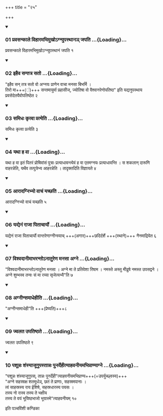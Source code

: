 +++
title = "२५"

+++

<div class="js_include" includetitle="true" newlevelforh1="3" unfilled="" url="/vedAH_yajuH/taittirIyam/sUtram/ApastambaH/shrautam/vishvAsa-prastutiH/06/25/01_pravasankAle_vihAramabhimukho-gnyupasthAna~n_japati.md">
<details open><summary><h3>01 प्रवसन्काले विहारमभिमुखोऽग्न्युपस्थानञ् जपति ...{Loading}...</h3></summary>

प्रवसन्काले विहारमभिमुखोऽग्न्युपस्थानं जपति १  

</details>
</div>


<div class="js_include" includetitle="true" newlevelforh1="3" unfilled="" url="/vedAH_yajuH/taittirIyam/sUtram/ApastambaH/shrautam/vishvAsa-prastutiH/06/25/02_ihaiva_santatra_sato.md">
<details open><summary><h3>02 इहैव सन्तत्र सतो ...{Loading}...</h3></summary>

"इहैव सन् तत्र सतो वो अग्नयः प्राणेन वाचा मनसा बिभर्मि ।  
तिरो मा+++(ं)+++ सन्तमायुर्मा प्रहासीज्, ज्योतिषा वो वैश्वानरेणोपतिष्ठ" इति यद्यनुपस्थाय प्रवसेदेतयैवोपतिष्ठेत २  

</details>
</div>


<div class="js_include" includetitle="true" newlevelforh1="3" unfilled="" url="/vedAH_yajuH/taittirIyam/sUtram/ApastambaH/shrautam/vishvAsa-prastutiH/06/25/03_samidhaH_kRtvA_pratyeti.md">
<details open><summary><h3>03 समिधः कृत्वा प्रत्येति ...{Loading}...</h3></summary>

समिधः कृत्वा प्रत्येति ३  

</details>
</div>


<div class="js_include" includetitle="true" newlevelforh1="3" unfilled="" url="/vedAH_yajuH/taittirIyam/sUtram/ApastambaH/shrautam/vishvAsa-prastutiH/06/25/04_yathA_ha_vA.md">
<details open><summary><h3>04 यथा ह वा ...{Loading}...</h3></summary>

यथा ह वा इतं पितरं प्रोषिवांसं पुत्राः प्रत्याधावन्त्येवं ह वा एतमग्नयः प्रत्याधावन्ति । स शकलान् दारूणि वाहरन्नेति, यथैव तत्पुत्रेभ्य आहरन्नेति । तादृक्तदिति विज्ञायते ४  

</details>
</div>


<div class="js_include" includetitle="true" newlevelforh1="3" unfilled="" url="/vedAH_yajuH/taittirIyam/sUtram/ApastambaH/shrautam/vishvAsa-prastutiH/06/25/05_ArAdagnibhyo_vAchaM_yachChati.md">
<details open><summary><h3>05 आरादग्निभ्यो वाचं यच्छति ...{Loading}...</h3></summary>

आरादग्निभ्यो वाचं यच्छति ५  

</details>
</div>


<div class="js_include" includetitle="true" newlevelforh1="3" unfilled="" url="/vedAH_yajuH/taittirIyam/sUtram/ApastambaH/shrautam/vishvAsa-prastutiH/06/25/06_yadyenaM_rAjA_pitAchAryo.md">
<details open><summary><h3>06 यद्येनं राजा पिताचार्यो ...{Loading}...</h3></summary>

यद्येनं राजा पिताचार्यो वान्तरेणाग्नीन्स्याच् +++(अगार)+++छदिर्दर्शे +++(स्थाने)+++ नैनमाद्रियेत ६  

</details>
</div>


<div class="js_include" includetitle="true" newlevelforh1="3" unfilled="" url="/vedAH_yajuH/taittirIyam/sUtram/ApastambaH/shrautam/vishvAsa-prastutiH/06/25/07_vishvadAnImAbharanto-nAtureNa_manasA_agne.md">
<details open><summary><h3>07 विश्वदानीमाभरन्तोऽनातुरेण मनसा अग्ने ...{Loading}...</h3></summary>

"विश्वदानीमाभरन्तोऽनातुरेण मनसा । अग्ने मा ते प्रतिवेशा रिषाम । नमस्ते अस्तु मीढुषे नमस्त उपसद्वने । अग्ने शुम्भस्व तन्वः सं मा रय्या सृजेत्यभ्यै"ति ७  

</details>
</div>


<div class="js_include" includetitle="true" newlevelforh1="3" unfilled="" url="/vedAH_yajuH/taittirIyam/sUtram/ApastambaH/shrautam/vishvAsa-prastutiH/06/25/08_agnInsamAdhehIti.md">
<details open><summary><h3>08 अग्नीन्समाधेहीति ...{Loading}...</h3></summary>

"अग्नीन्समाधेही"ति +++(प्रेष्यति)+++८  

</details>
</div>


<div class="js_include" includetitle="true" newlevelforh1="3" unfilled="" url="/vedAH_yajuH/taittirIyam/sUtram/ApastambaH/shrautam/vishvAsa-prastutiH/06/25/09_jvalata_upatiShThate.md">
<details open><summary><h3>09 ज्वलत उपतिष्ठते ...{Loading}...</h3></summary>

ज्वलत उपतिष्ठते ९  

</details>
</div>


<div class="js_include" includetitle="true" newlevelforh1="3" unfilled="" url="/vedAH_yajuH/taittirIyam/sUtram/ApastambaH/shrautam/vishvAsa-prastutiH/06/25/10_pashUnnaH_shaMsyAjUgupastAnnaH_punardehItyAhavanIyamabhiprANyAgne.md">
<details open><summary><h3>10 पशून्नः शंस्याजूगुपस्तान्नः पुनर्देहीत्याहवनीयमभिप्राण्याग्ने ...{Loading}...</h3></summary>

"पशून्नः शंस्याजूगुपस्, तान्नः पुनर्देही"त्याहवनीयमभिप्राण्य+++(=उपर्युच्छ्वस्य)+++  
"अग्ने सहस्राक्ष शतमूर्धञ्, छतं ते प्राणाः, सहस्रमपानाः ।  
त्वं साहस्रस्य राय ईशिषे, सहस्रधारस्य पयसः ।  
तस्य नो रास्व तस्य ते भक्षीय  
तस्य ते वयं भूयिष्ठभाजो भूयास्मे"त्याहवनीयम् १०  

</details>
</div>



  
इति पञ्चविंशी कण्डिका 

